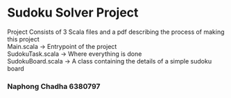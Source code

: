 # Sudoku Solver Project
Project Consists of 3 Scala files and a pdf describing the process of making this project\
Main.scala -> Entrypoint of the project\
SudokuTask.scala -> Where everything is done\
SudokuBoard.scala -> A class containing the details of a simple sudoku board
### Naphong Chadha 6380797
